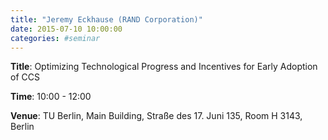```yaml
---
title: "Jeremy Eckhause (RAND Corporation)"
date: 2015-07-10 10:00:00
categories: #seminar
---
```


**Title**: Optimizing Technological Progress and Incentives for Early Adoption of CCS  

**Time**: 10:00 - 12:00  

**Venue**: TU Berlin, Main Building, Straße des 17. Juni 135, Room H 3143, Berlin
